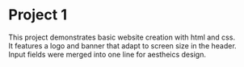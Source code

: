 <h1>Project 1</h1>
This project demonstrates basic website creation with html and css.<br>
It features a logo and banner that adapt to screen size in the header.<br>
Input fields were merged into one line for aestheics design.<br>
